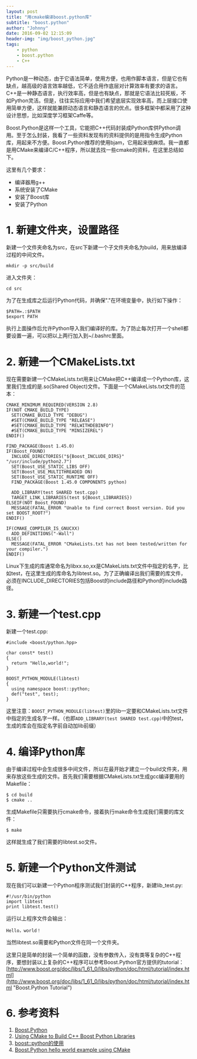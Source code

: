 ```yaml
---
layout: post
title: "用cmake编译boost.python库"
subtitle: "boost.python"
author: "Johnny"
date: 2016-09-02 12:15:09
header-img: "img/boost_python.jpg"
tags: 
    - python
    - boost.python
    - C++
---
```



Python是一种动态，由于它语法简单，使用方便，也用作脚本语言，但是它也有缺点，越高级的语言效率越低，它不适合用作底层对计算效率有要求的语言。C++是一种静态语言，执行效率高，但是也有缺点，那就是它语法比较死板，不如Python灵活。但是，往往实际应用中我们希望底层实现效率高，而上层接口使用简单方便，这样就能兼顾动态语言和静态语言的优点。很多框架中都采用了这种设计思想，比如深度学习框架Caffe等。

Boost.Python是这样一个工具，它能把C++代码封装成Python库供Python调用。至于怎么封装，我看了一些资料发现有的资料提供的是用指令生成Python库，用起来不方便。Boost.Python推荐的使用bjam，它用起来很麻烦。我一直都是用CMake来编译C/C++程序，所以就去找一些cmake的资料，在这里总结如下。

这里有几个要求：


- 编译器用g++
- 系统安装了CMake
- 安装了Boost库
- 安装了Python

# 1. 新建文件夹，设置路径 #

新建一个文件夹命名为src，在src下新建一个子文件夹命名为build，用来放编译过程的中间文件。


    mkdir -p src/build


进入文件夹：

    cd src


为了在生成库之后运行Python代码，并确保"."在环境变量中，执行如下操作：

    $PATH=.:$PATH
    $export PATH


执行上面操作后允许Python导入我们编译好的库。为了防止每次打开一个shell都要设置一遍，可以把以上两行加入到~/.bashrc里面。

# 2. 新建一个CMakeLists.txt #

现在需要新建一个CMakeLists.txt用来让CMake把C++编译成一个Python库，这里我们生成的是.so(Shared Object)文件。下面是一个CMakeLists.txt文件的范本：

    CMAKE_MINIMUM_REQUIRED(VERSION 2.8)
    IF(NOT CMAKE_BUILD_TYPE)
      SET(CMAKE_BUILD_TYPE "DEBUG")
      #SET(CMAKE_BUILD_TYPE "RELEASE")
      #SET(CMAKE_BUILD_TYPE "RELWITHDEBINFO")
      #SET(CMAKE_BUILD_TYPE "MINSIZEREL")
    ENDIF()
    
    FIND_PACKAGE(Boost 1.45.0)
    IF(Boost_FOUND)
      INCLUDE_DIRECTORIES("${Boost_INCLUDE_DIRS}" "/usr/include/python2.7")
      SET(Boost_USE_STATIC_LIBS OFF)
      SET(Boost_USE_MULTITHREADED ON)
      SET(Boost_USE_STATIC_RUNTIME OFF)
      FIND_PACKAGE(Boost 1.45.0 COMPONENTS python)
    
      ADD_LIBRARY(test SHARED test.cpp)
      TARGET_LINK_LIBRARIES(test ${Boost_LIBRARIES})
    ELSEIF(NOT Boost_FOUND)
      MESSAGE(FATAL_ERROR "Unable to find correct Boost version. Did you set BOOST_ROOT?")
    ENDIF()
    
    IF(CMAKE_COMPILER_IS_GNUCXX)
      ADD_DEFINITIONS("-Wall")
    ELSE()
      MESSAGE(FATAL_ERROR "CMakeLists.txt has not been tested/written for your compiler.")
    ENDIF()

Linux下生成的库通常命名为libxx.so,xx是CMakeLists.txt文件中指定的名字，比如test，在这里生成的库命名为libtest.so。为了正确编译出我们需要的库文件，必须在INCLUDE_DIRECTORIES包括Boost的include路径和Python的include路径。


# 3. 新建一个test.cpp #


新建一个test.cpp:

    #include <boost/python.hpp>
    
    char const* test()
    {
      return "Hello,world!";
    }
    
    BOOST_PYTHON_MODULE(libtest)
    {
      using namespace boost::python;
      def("test", test);
    }

这里注意：`BOOST_PYTHON_MODULE(libtest)`里的lib一定要和CMakeLists.txt文件中指定的生成名字一样。（也即`ADD_LIBRARY(test SHARED test.cpp)`中的test，生成的库会在指定名字前自动加lib前缀）


# 4. 编译Python库  #

由于编译过程中会生成很多中间文件，所以在最开始才建立一个build文件夹，用来存放这些生成的文件。首先我们需要根据CMakeLists.txt生成gcc编译要用的Makefile：

    $ cd build
    $ cmake ..

生成Makefile只需要执行cmake命令，接着执行make命令生成我们需要的库文件：

    $ make

这样就生成了我们需要的libtest.so文件。

# 5. 新建一个Python文件测试 #

现在我们可以新建一个Python程序测试我们封装的C++程序，新建lib_test.py:

    #!/usr/bin/python
    import libtest
    print libtest.test()

运行以上程序文件会输出：
    
    Hello，world！

当然libtest.so需要和Python文件在同一个文件夹。

这里只是简单的封装一个简单的函数，没有参数传入，没有类等复杂的C++程序，要想封装以上复杂的C++程序可以参考Boost.Python官方提供的tutorial：[http://www.boost.org/doc/libs/1_61_0/libs/python/doc/html/tutorial/index.html](http://www.boost.org/doc/libs/1_61_0/libs/python/doc/html/tutorial/index.html "Boost.Python Tutorial")

# 6. 参考资料 #


1. [Boost.Python](http://www.boost.org/doc/libs/1_61_0/libs/python/doc/html/index.html "Boost.Python")
2. [Using CMake to Build C++ Boost Python Libraries](https://www.preney.ca/paul/archives/107#comment-74315 "Using CMake to Build C++ Boost Python Libraries")
3. [boost::python的使用](http://www.cnblogs.com/gaoxing/p/4335148.html "boost::python的使用")
4. [Boost.Python hello world example using CMake](https://feralchicken.wordpress.com/2013/12/07/boost-python-hello-world-example-using-cmake/ "Boost.Python hello world example using CMake")
